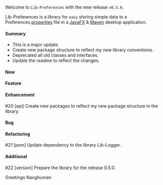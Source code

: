 Welcome to `Lib-Preferences` with the new release `v0.5.0`.

Lib-Preferences is a library for `easy` storing simple data to a 
Preferences.[properties] file in a [JavaFX] &amp; [Maven] desktop application.



#### Summary
* This is a major update.
* Create new package structure to reflect my new library conventions.
* Deprecated all old classes and interfaces.
* Update the readme to reflect the changes.



#### New



#### Feature



#### Enhancement
#20 [api] Create new packages to reflect my new package structure in the library.



#### Bug



#### Refactoring
#21 [pom] Update dependency to the library Lib-Logger.



#### Additional
#22 [version] Prepare the library for the release 0.5.0.



Greetings
Naoghuman



[//]: # (Issues which will be integrated in this release)


[//]: # (Links)
[JavaFX]:http://docs.oracle.com/javase/8/javase-clienttechnologies.htm
[Maven]:http://maven.apache.org/
[properties]:http://en.wikipedia.org/wiki/.properties

